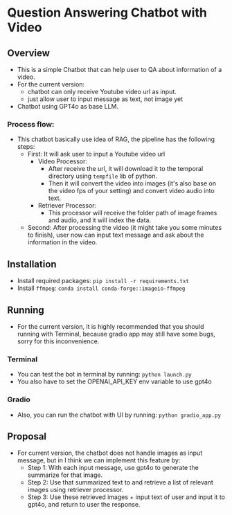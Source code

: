 # Question Answering Chatbot with Video

## Overview

- This is a simple Chatbot that can help user to QA about information of a video.
- For the current version:
    - chatbot can only receive Youtube video url as input.
    - just allow user to input message as text, not image yet
- Chatbot using GPT4o as base LLM.

### Process flow:

- This chatbot basically use idea of RAG, the pipeline has the following steps:
    - First: It will ask user to input a Youtube video url
        - Video Processor:
            - After receive the url, it will download it to the temporal directory using `tempfile` lib of python.
            - Then it will convert the video into images (it's also base on the video fps of your setting) and convert
              video
              audio into text.
        - Retriever Processor:
            - This processor will receive the folder path of image frames and audio, and it will index the data.
    - Second: After processing the video (it might take you some minutes to finish), user now can input text message and
      ask about the information in the video.

## Installation

- Install required packages: `pip install -r requirements.txt`
- Install `ffmpeg`: `conda install conda-forge::imageio-ffmpeg`

## Running

- For the current version, it is highly recommended that you should running with Terminal, because gradio app may still
  have some bugs, sorry for this inconvenience.

### Terminal

- You can test the bot in terminal by running: `python launch.py`
- You also have to set the OPENAI_API_KEY env variable to use gpt4o

### Gradio

- Also, you can run the chatbot with UI by running: `python gradio_app.py`

## Proposal

- For current version, the chatbot does not handle images as input message, but in I think we can implement this feature
  by:
    - Step 1: With each input message, use gpt4o to generate the summarize for that image.
    - Step 2: Use that summarized text to and retrieve a list of relevant images using retriever processor.
    - Step 3: Use these retrieved images + input text of user and input it to gpt4o, and return to user the response.
  